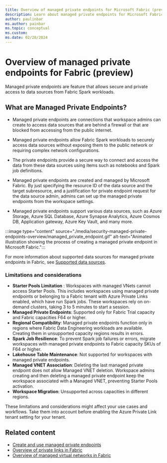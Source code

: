 ```yaml
---
title: Overview of managed private endpoints for Microsoft Fabric (preview)
description: Learn about managed private endpoints for Microsoft Fabric.
author: paulinbar
ms.author: painbar
ms.topic: conceptual
ms.custom:
ms.date: 02/28/2024
---
```


# Overview of managed private endpoints for Fabric (preview)

Managed private endpoints are feature that allows secure and private access to data sources from Fabric Spark workloads.

## What are Managed Private Endpoints?

* Managed private endpoints are connections that workspace admins can create to access data sources that are behind a firewall or that are blocked from accessing from the public internet.

* Managed private endpoints allow Fabric Spark workloads to securely access data sources without exposing them to the public network or requiring complex network configurations.

* The private endpoints provide a secure way to connect and access the data from these data sources using items such as notebooks and Spark job definitions. 

* Managed private endpoints are created and managed by Microsoft Fabric. By just specifying the resource ID of the data source and the target subresource, and a justification for private endpoint request for the data source admin, admins can set up the managed private endpoints from the workspace settings.

* Managed private endpoints support various data sources, such as Azure Storage, Azure SQL Database, Azure Synapse Analytics, Azure Cosmos DB, Application gateway, Azure Key Vault, and many more.

:::image type="content" source="./media/security-managed-private-endpoints-overview/managed_private_endpoint.gif" alt-text="Animated illustration showing the process of creating a managed private endpoint in Microsoft Fabric.":::

For more information about supported data sources for managed private endpoints in Fabric, see [Supported data sources](./security-managed-private-endpoints-create.md#supported-data-sources).

### Limitations and considerations

* **Starter Pools Limitation** : Workspaces with managed VNets cannot access Starter Pools. This includes workspaces using managed private endpoints or belonging to a Fabric tenant with Azure Private Links enabled, which have run Spark jobs. These workspaces rely on on-demand clusters, taking 3 to 5 minutes to start a session.
* **Managed Private Endpoints**: Supported only for Fabric Trial capacity and Fabric capacities F64 or higher.
* **Regional Compatibility**: Managed private endpoints function only in regions where Fabric Data Engineering workloads are available. Creating them in unsupported capacity regions results in errors.
* **Spark Job Resilience**: To prevent Spark job failures or errors, migrate workspaces with managed private endpoints to Fabric capacity SKUs of F64 or higher.
* **Lakehouse Table Maintenance**: Not supported for workspaces with managed private endpoints.
* **Managed VNET Association**: Deleting the last managed private endpoint does not allow Managed VNET deletion. Workspace admins creating and then deleting a managed private endpoint keep the workspace associated with a Managed VNET, preventing Starter Pools activation.
* **Workspace Migration**: Unsupported across capacities in different regions.

These limitations and considerations might affect your use cases and workflows. Take them into account before enabling the Azure Private Link tenant setting for your tenant.

## Related content

* [Create and use managed private endpoints](./security-managed-private-endpoints-create.md)
* [Overview of private links in Fabric](./security-private-links-overview.md)
* [Overview of managed virtual networks in Fabric](./security-managed-vnets-fabric-overview.md)
